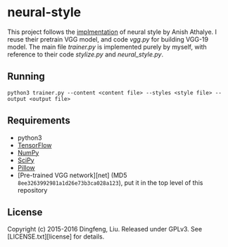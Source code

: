 # neural-style

This project follows the [implmentation](https://github.com/anishathalye/neural-style) of neural style by Anish Athalye. I reuse their pretrain VGG model, and code *vgg.py* for building VGG-19 model. The main file *trainer.py* is implemented purely by myself, with reference to their code *stylize.py* and *neural_style.py*.

## Running

`python3 trainer.py --content <content file> --styles <style file> --output <output file>`

## Requirements

* python3
* [TensorFlow](https://www.tensorflow.org/versions/master/get_started/os_setup.html#download-and-setup)
* [NumPy](https://github.com/numpy/numpy/blob/master/INSTALL.rst.txt)
* [SciPy](https://github.com/scipy/scipy/blob/master/INSTALL.rst.txt)
* [Pillow](http://pillow.readthedocs.io/en/3.3.x/installation.html#installation)
* [Pre-trained VGG network][net] (MD5 `8ee3263992981a1d26e73b3ca028a123`), put it in the top level of this repository

## License

Copyright (c) 2015-2016 Dingfeng, Liu. Released under GPLv3. See
[LICENSE.txt][license] for details.
